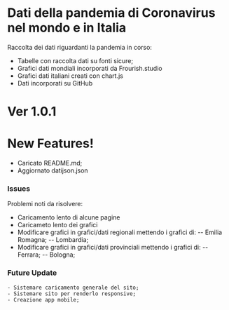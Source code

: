 # Dati della pandemia di Coronavirus nel mondo e in Italia


Raccolta dei dati riguardanti la pandemia in corso:

  - Tabelle con raccolta dati su fonti sicure;
  - Grafici dati mondiali incorporati da Frourish.studio
  - Grafici dati italiani creati con chart.js
  - Dati incorporati su GitHub

# Ver 1.0.1 
# New Features!

  - Caricato README.md;
  - Aggiornato datijson.json 
  

### Issues

Problemi noti da risolvere:

 - Caricamento lento di alcune pagine
 - Caricameto lento dei grafici
 - Modificare grafici in grafici/dati regionali mettendo i grafici di:
  -- Emilia Romagna;
  -- Lombardia;
 -   Modificare grafici in grafici/dati provinciali mettendo i grafici di:
  -- Ferrara;
  -- Bologna;


### Future Update
    
    
    - Sistemare caricamento generale del sito;
    - Sistemare sito per renderlo responsive;
    - Creazione app mobile;
